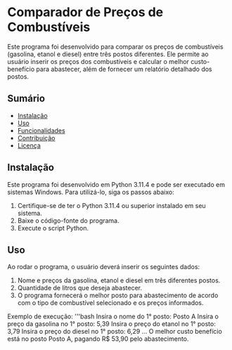 # Comparador de Preços de Combustíveis

Este programa foi desenvolvido para comparar os preços de combustíveis (gasolina, etanol e diesel) entre três postos diferentes. Ele permite ao usuário inserir os preços dos combustíveis e calcular o melhor custo-benefício para abastecer, além de fornecer um relatório detalhado dos postos.

## Sumário

- [Instalação](#instalação)
- [Uso](#uso)
- [Funcionalidades](#funcionalidades)
- [Contribuição](#contribuição)
- [Licença](#licença)

## Instalação

Este programa foi desenvolvido em Python 3.11.4 e pode ser executado em sistemas Windows. Para utilizá-lo, siga os passos abaixo:

1. Certifique-se de ter o Python 3.11.4 ou superior instalado em seu sistema.
2. Baixe o código-fonte do programa.
3. Execute o script Python.

## Uso

Ao rodar o programa, o usuário deverá inserir os seguintes dados:

1. Nome e preços da gasolina, etanol e diesel em três diferentes postos.
2. Quantidade de litros que deseja abastecer.
3. O programa fornecerá o melhor posto para abastecimento de acordo com o tipo de combustível selecionado e os preços informados.

Exemplo de execução:
'''bash
Insira o nome do 1° posto: Posto A
Insira o preço da gasolina no 1° posto: 5,39
Insira o preço do etanol no 1° posto: 3,79
Insira o preço do diesel no 1° posto: 6,29
...
O melhor custo benefício está no posto Posto A, pagando R$ 53,90 pelo abastecimento.

